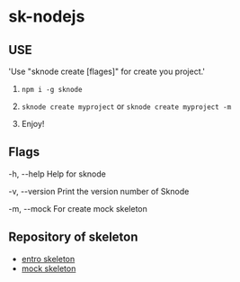 # sk-nodejs

## USE
'Use "sknode create <project-name> [flages]" for create you project.'

1. `npm i -g sknode`

2. `sknode create myproject` or `sknode create myproject -m` 

3. Enjoy!

## Flags
  -h, --help      Help for sknode

  -v, --version   Print the version number of Sknode

  -m, --mock       For create mock skeleton

## Repository of skeleton
 - [entro skeleton](http://git.entronica.co.th:8888/chantatha/skeleton-node-entro.git)
 - [mock skeleton](https://github.com/enta1234/nodejs-slim-skeletion.git)